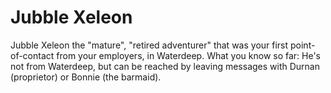 # Jubble Xeleon
Jubble Xeleon the "mature", "retired adventurer" that was your first point-of-contact from your employers, in Waterdeep.  What you know so far: He's not from Waterdeep, but can be reached by leaving messages with Durnan (proprietor) or Bonnie (the barmaid).
